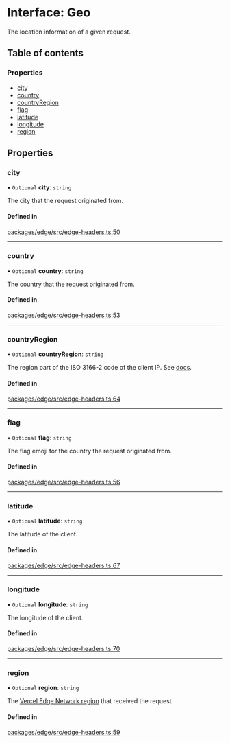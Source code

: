 # Interface: Geo

The location information of a given request.

## Table of contents

### Properties

- [city](Geo.md#city)
- [country](Geo.md#country)
- [countryRegion](Geo.md#countryregion)
- [flag](Geo.md#flag)
- [latitude](Geo.md#latitude)
- [longitude](Geo.md#longitude)
- [region](Geo.md#region)

## Properties

### city

• `Optional` **city**: `string`

The city that the request originated from.

#### Defined in

[packages/edge/src/edge-headers.ts:50](https://github.com/khulnasoft/devship/blob/main/packages/edge/src/edge-headers.ts#L50)

---

### country

• `Optional` **country**: `string`

The country that the request originated from.

#### Defined in

[packages/edge/src/edge-headers.ts:53](https://github.com/khulnasoft/devship/blob/main/packages/edge/src/edge-headers.ts#L53)

---

### countryRegion

• `Optional` **countryRegion**: `string`

The region part of the ISO 3166-2 code of the client IP.
See [docs](https://vercel.com/docs/concepts/edge-network/headers#x-vercel-ip-country-region).

#### Defined in

[packages/edge/src/edge-headers.ts:64](https://github.com/khulnasoft/devship/blob/main/packages/edge/src/edge-headers.ts#L64)

---

### flag

• `Optional` **flag**: `string`

The flag emoji for the country the request originated from.

#### Defined in

[packages/edge/src/edge-headers.ts:56](https://github.com/khulnasoft/devship/blob/main/packages/edge/src/edge-headers.ts#L56)

---

### latitude

• `Optional` **latitude**: `string`

The latitude of the client.

#### Defined in

[packages/edge/src/edge-headers.ts:67](https://github.com/khulnasoft/devship/blob/main/packages/edge/src/edge-headers.ts#L67)

---

### longitude

• `Optional` **longitude**: `string`

The longitude of the client.

#### Defined in

[packages/edge/src/edge-headers.ts:70](https://github.com/khulnasoft/devship/blob/main/packages/edge/src/edge-headers.ts#L70)

---

### region

• `Optional` **region**: `string`

The [Vercel Edge Network region](https://vercel.com/docs/concepts/edge-network/regions) that received the request.

#### Defined in

[packages/edge/src/edge-headers.ts:59](https://github.com/khulnasoft/devship/blob/main/packages/edge/src/edge-headers.ts#L59)
